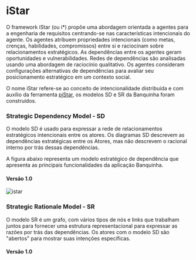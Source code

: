 # iStar

O framework iStar (ou i*) propõe uma abordagem orientada a agentes para a engenharia de requisitos centrando-se nas características intencionais do agente. Os agentes atribuem propriedades intencionais (como metas, crenças, habilidades, compromissos) entre si e raciocinam sobre relacionamentos estratégicos. As dependências entre os agentes geram oportunidades e vulnerabilidades. Redes de dependências são analisadas usando uma abordagem de raciocínio qualitativo. Os agentes consideram configurações alternativas de dependências para avaliar seu posicionamento estratégico em um contexto social.

O nome iStar refere-se ao conceito de intencionalidade distribuída e com auxílio da ferramenta [piStar](http://www.cin.ufpe.br/~jhcp/pistar/tool/#), os modelos SD e SR da Banquinha foram construídos. 

### Strategic Dependency Model - SD

O modelo SD é usado para expressar a rede de relacionamentos estratégicos intencionais entre os atores. Os diagramas SD descrevem as dependências estratégicas entre os Atores, mas não descrevem o racional interno por trás dessas dependências.

A figura abaixo representa um modelo estratégico de dependência que apresenta as principais funcionalidades da aplicação Banquinha.

#### Versão 1.0

![istar](dinamica03/istar.png)


### Strategic Rationale Model - SR

O modelo SR é um grafo, com vários tipos de nós e links que trabalham juntos para fornecer uma estrutura representacional para expressar as razões por trás das dependências. Os atores com o modelo SD são "abertos" para mostrar suas intenções específicas.

#### Versão 1.0

 <!-- Inserir modelos SR da Banquinha -->
